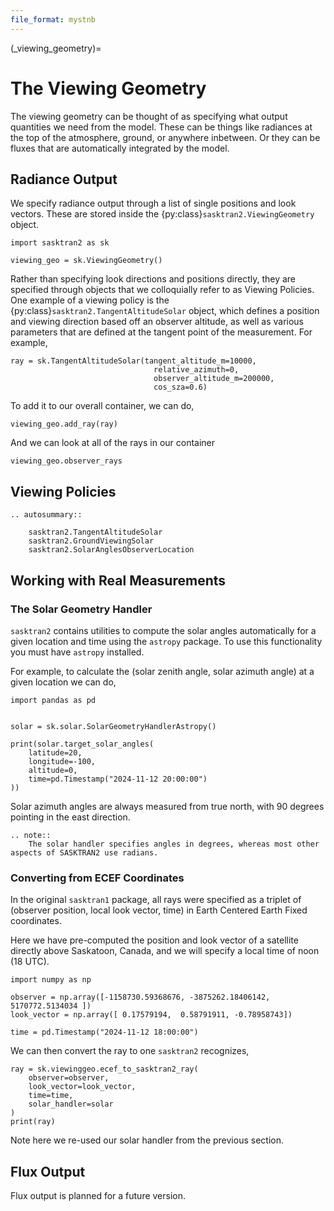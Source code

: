 ```yaml
---
file_format: mystnb
---
```

(_viewing_geometry)=
# The Viewing Geometry
The viewing geometry can be thought of as specifying what output quantities we need from the model.
These can be things like radiances at the top of the atmosphere, ground, or anywhere inbetween.  Or they can
be fluxes that are automatically integrated by the model.

## Radiance Output
We specify radiance output through a list of single positions and look vectors.  These are stored inside the
{py:class}`sasktran2.ViewingGeometry` object.


```{code-cell}
import sasktran2 as sk

viewing_geo = sk.ViewingGeometry()
```

Rather than specifying look directions and positions directly, they are specified through objects that we
colloquially refer to as Viewing Policies.  One example of a viewing policy is the {py:class}`sasktran2.TangentAltitudeSolar`
object, which defines a position and viewing direction based off an observer altitude, as well as various parameters
that are defined at the tangent point of the measurement.  For example,

```{code-cell}
ray = sk.TangentAltitudeSolar(tangent_altitude_m=10000,
                                relative_azimuth=0,
                                observer_altitude_m=200000,
                                cos_sza=0.6)
```

To add it to our overall container, we can do,

```{code-cell}
viewing_geo.add_ray(ray)
```

And we can look at all of the rays in our container

```{code-cell}
viewing_geo.observer_rays
```


## Viewing Policies
```{eval-rst}
.. autosummary::

    sasktran2.TangentAltitudeSolar
    sasktran2.GroundViewingSolar
    sasktran2.SolarAnglesObserverLocation
```

## Working with Real Measurements

### The Solar Geometry Handler
`sasktran2` contains utilities to compute the solar angles automatically for a given location and time
using the `astropy` package.  To use this functionality you must have `astropy` installed.

For example, to calculate the (solar zenith angle, solar azimuth angle) at a given location we can do,

```{code-cell}
import pandas as pd


solar = sk.solar.SolarGeometryHandlerAstropy()

print(solar.target_solar_angles(
    latitude=20,
    longitude=-100,
    altitude=0,
    time=pd.Timestamp("2024-11-12 20:00:00")
))
```

Solar azimuth angles are always measured from true north, with 90 degrees pointing in the east direction.

```{eval-rst}
.. note::
    The solar handler specifies angles in degrees, whereas most other aspects of SASKTRAN2 use radians.
```

### Converting from ECEF Coordinates
In the original `sasktran1` package, all rays were specified as a triplet of
(observer position, local look vector, time) in Earth Centered Earth Fixed coordinates.

Here we have pre-computed the position and look vector of a satellite directly above
Saskatoon, Canada, and we will specify a local time of noon (18 UTC).

```{code-cell}
import numpy as np

observer = np.array([-1158730.59368676, -3875262.18406142,  5170772.5134034 ])
look_vector = np.array([ 0.17579194,  0.58791911, -0.78958743])

time = pd.Timestamp("2024-11-12 18:00:00")
```

We can then convert the ray to one `sasktran2` recognizes,

```{code-cell}
ray = sk.viewinggeo.ecef_to_sasktran2_ray(
    observer=observer,
    look_vector=look_vector,
    time=time,
    solar_handler=solar
)
print(ray)
```

Note here we re-used our solar handler from the previous section.


## Flux Output
Flux output is planned for a future version.
